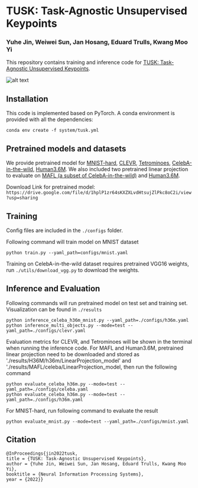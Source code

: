 # TUSK: Task-Agnostic Unsupervised Keypoints
### Yuhe Jin, Weiwei Sun, Jan Hosang, Eduard Trulls, Kwang Moo Yi
This repository contains training and inference code for [TUSK: Task-Agnostic Unsupervised Keypoints](https://arxiv.org/abs/2206.08460).

![alt text](https://github.com/ubc-vision/mist/TUSK/main/images/mnist_results.png)
## Installation
This code is implemented based on PyTorch. A conda environment is provided with all the dependencies:
```
conda env create -f system/tusk.yml
```
## Pretrained models and datasets
We provide pretrained model for [MNIST-hard](https://www.cs.ubc.ca/research/kmyi_data/files/2021/mist/mnist_hard.zip), [CLEVR](https://github.com/deepmind/multi_object_datasets#clevr-with-masks), [Tetrominoes](https://github.com/deepmind/multi_object_datasets#tetrominoes), [CelebA-in-the-wild](https://mmlab.ie.cuhk.edu.hk/projects/CelebA.html), [Human3.6M](http://vision.imar.ro/human3.6m/description.php). We also included two pretrained linear projection to evaluate on [MAFL (a subset of CelebA-in-the-wild)](https://github.com/zhzhanp/TCDCN-face-alignment/tree/master/MAFL) and [Human3.6M](http://vision.imar.ro/human3.6m/description.php).

Download Link for pretrained model: 
`https://drive.google.com/file/d/1hplP1zr64sKXZXLvdHtsujZlPkc8oC2i/view?usp=sharing`
## Training
Config files are included in the `./configs` folder.

Following command will train model on MNIST dataset
```
python train.py --yaml_path=configs/mnist.yaml
```

Training on CelebA-in-the-wild dataset requires pretrained VGG16 weights, run `./utils/download_vgg.py` to download the weights.

## Inference and Evaluation
Following commands will run pretrained model on test set and training set. Visualization can be found in `./results`
```
python inference_celeba_h36m_mnist.py --yaml_path=./configs/h36m.yaml
python inference_multi_objects.py --mode=test --yaml_path=./configs/clevr.yaml
```

Evaluation metrics for CLEVR, and Tetrominoes will be shown in the terminal when running the inference code. For MAFL and Human3.6M, pretrained linear projection need to be downloaded and stored as './results/H36M/h36m/LinearProjection_model' and './results/MAFL/celeba/LinearProjection_model, then run the following command
```
python evaluate_celeba_h36m.py --mode=test --yaml_path=./configs/celeba.yaml
python evaluate_celeba_h36m.py --mode=test --yaml_path=./configs/h36m.yaml
```
For MNIST-hard, run following command to evaluate the result
```
python evaluate_mnist.py --mode=test --yaml_path=./configs/mnist.yaml
```
## Citation
```
@InProceedings{jin2022tusk,
title = {TUSK: Task-Agnostic Unsupervised Keypoints},
author = {Yuhe Jin, Weiwei Sun, Jan Hosang, Eduard Trulls, Kwang Moo Yi},
booktitle = {Neural Information Processing Systems},
year = {2022}}
```
